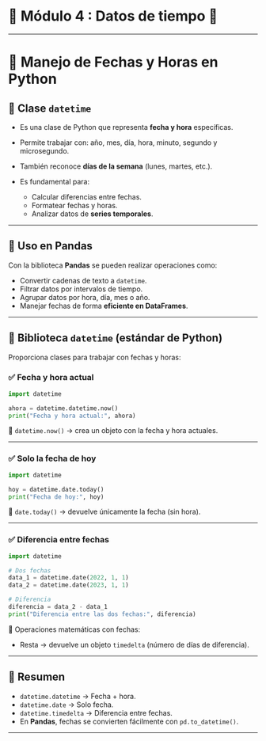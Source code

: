 # 🐼 Módulo 4 : Datos de tiempo 🔄
---
# 📅 Manejo de Fechas y Horas en Python

## 🔹 Clase `datetime`

* Es una clase de Python que representa **fecha y hora** específicas.
* Permite trabajar con: año, mes, día, hora, minuto, segundo y microsegundo.
* También reconoce **días de la semana** (lunes, martes, etc.).
* Es fundamental para:

  * Calcular diferencias entre fechas.
  * Formatear fechas y horas.
  * Analizar datos de **series temporales**.

---

## 🔹 Uso en **Pandas**

Con la biblioteca **Pandas** se pueden realizar operaciones como:

* Convertir cadenas de texto a `datetime`.
* Filtrar datos por intervalos de tiempo.
* Agrupar datos por hora, día, mes o año.
* Manejar fechas de forma **eficiente en DataFrames**.

---

## 🔹 Biblioteca `datetime` (estándar de Python)

Proporciona clases para trabajar con fechas y horas:

### ✅ Fecha y hora actual

```python
import datetime

ahora = datetime.datetime.now()
print("Fecha y hora actual:", ahora)
```

📌 `datetime.now()` → crea un objeto con la fecha y hora actuales.

---

### ✅ Solo la fecha de hoy

```python
import datetime

hoy = datetime.date.today()
print("Fecha de hoy:", hoy)
```

📌 `date.today()` → devuelve únicamente la fecha (sin hora).

---

### ✅ Diferencia entre fechas

```python
import datetime

# Dos fechas
data_1 = datetime.date(2022, 1, 1)
data_2 = datetime.date(2023, 1, 1)

# Diferencia
diferencia = data_2 - data_1
print("Diferencia entre las dos fechas:", diferencia)
```

📌 Operaciones matemáticas con fechas:

* Resta → devuelve un objeto `timedelta` (número de días de diferencia).

---

## 🔹 Resumen

* `datetime.datetime` → Fecha + hora.
* `datetime.date` → Solo fecha.
* `datetime.timedelta` → Diferencia entre fechas.
* En **Pandas**, fechas se convierten fácilmente con `pd.to_datetime()`.

---
